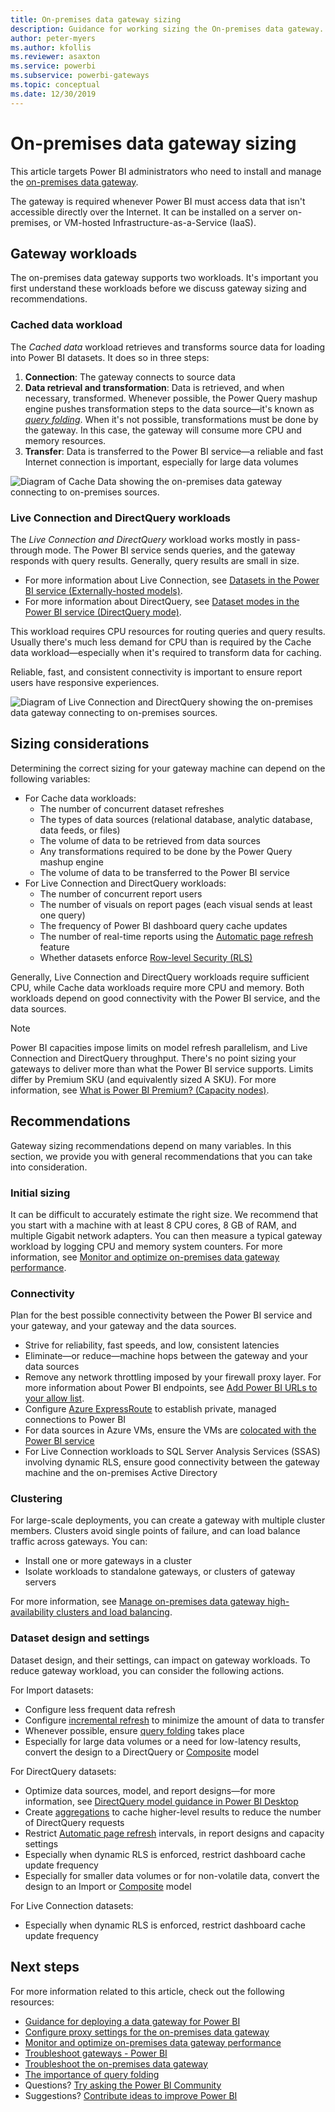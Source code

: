 ```yaml
---
title: On-premises data gateway sizing
description: Guidance for working sizing the On-premises data gateway.
author: peter-myers
ms.author: kfollis
ms.reviewer: asaxton
ms.service: powerbi
ms.subservice: powerbi-gateways
ms.topic: conceptual
ms.date: 12/30/2019
---
```


# On-premises data gateway sizing

This article targets Power BI administrators who need to install and manage the [on-premises data gateway](../connect-data/service-gateway-onprem.md).

The gateway is required whenever Power BI must access data that isn't accessible directly over the Internet. It can be installed on a server on-premises, or VM-hosted Infrastructure-as-a-Service (IaaS).

## Gateway workloads

The on-premises data gateway supports two workloads. It's important you first understand these workloads before we discuss gateway sizing and recommendations.

### Cached data workload

The _Cached data_ workload retrieves and transforms source data for loading into Power BI datasets. It does so in three steps:

1. **Connection**: The gateway connects to source data
1. **Data retrieval and transformation**: Data is retrieved, and when necessary, transformed. Whenever possible, the Power Query mashup engine pushes transformation steps to the data source—it's known as _[query folding](power-query-folding.md)_. When it's not possible, transformations must be done by the gateway. In this case, the gateway will consume more CPU and memory resources.
1. **Transfer**: Data is transferred to the Power BI service—a reliable and fast Internet connection is important, especially for large data volumes

![Diagram of Cache Data showing the on-premises data gateway connecting to on-premises sources.](media/gateway-onprem-sizing/gateway-onprem-workload-cached-data.png)

### Live Connection and DirectQuery workloads

The _Live Connection and DirectQuery_ workload works mostly in pass-through mode. The Power BI service sends queries, and the gateway responds with query results. Generally, query results are small in size.

- For more information about Live Connection, see [Datasets in the Power BI service (Externally-hosted models)](../connect-data/service-datasets-understand.md#external-hosted-models).
- For more information about DirectQuery, see [Dataset modes in the Power BI service (DirectQuery mode)](../connect-data/service-dataset-modes-understand.md#directquery-mode).

This workload requires CPU resources for routing queries and query results. Usually there's much less demand for CPU than is required by the Cache data workload—especially when it's required to transform data for caching.

Reliable, fast, and consistent connectivity is important to ensure report users have responsive experiences.

![Diagram of Live Connection and DirectQuery showing the on-premises data gateway connecting to on-premises sources.](media/gateway-onprem-sizing/gateway-onprem-workload-liveconnection-directquery.png)

## Sizing considerations

Determining the correct sizing for your gateway machine can depend on the following variables:

- For Cache data workloads:
  - The number of concurrent dataset refreshes
  - The types of data sources (relational database, analytic database, data feeds, or files)
  - The volume of data to be retrieved from data sources
  - Any transformations required to be done by the Power Query mashup engine
  - The volume of data to be transferred to the Power BI service
- For Live Connection and DirectQuery workloads:
  - The number of concurrent report users
  - The number of visuals on report pages (each visual sends at least one query)
  - The frequency of Power BI dashboard query cache updates
  - The number of real-time reports using the [Automatic page refresh](../create-reports/desktop-automatic-page-refresh.md) feature
  - Whether datasets enforce [Row-level Security (RLS)](../create-reports/desktop-rls.md)

Generally, Live Connection and DirectQuery workloads require sufficient CPU, while Cache data workloads require more CPU and memory. Both workloads depend on good connectivity with the Power BI service, and the data sources.

> [!NOTE]
> Power BI capacities impose limits on model refresh parallelism, and Live Connection and DirectQuery throughput. There's no point sizing your gateways to deliver more than what the Power BI service supports. Limits differ by Premium SKU (and equivalently sized A SKU). For more information, see [What is Power BI Premium? (Capacity nodes)](../admin/service-premium-what-is.md#capacity-nodes).

## Recommendations

Gateway sizing recommendations depend on many variables. In this section, we provide you with general recommendations that you can take into consideration.

### Initial sizing

It can be difficult to accurately estimate the right size. We recommend that you start with a machine with at least 8 CPU cores, 8 GB of RAM, and multiple Gigabit network adapters. You can then measure a typical gateway workload by logging CPU and memory system counters. For more information, see [Monitor and optimize on-premises data gateway performance](/data-integration/gateway/service-gateway-performance).

### Connectivity

Plan for the best possible connectivity between the Power BI service and your gateway, and your gateway and the data sources.

- Strive for reliability, fast speeds, and low, consistent latencies
- Eliminate—or reduce—machine hops between the gateway and your data sources
- Remove any network throttling imposed by your firewall proxy layer. For more information about Power BI endpoints, see [Add Power BI URLs to your allow list](../admin/power-bi-allow-list-urls.md).
- Configure [Azure ExpressRoute](/azure/expressroute/expressroute-introduction) to establish private, managed connections to Power BI
- For data sources in Azure VMs, ensure the VMs are [colocated with the Power BI service](../admin/service-admin-where-is-my-tenant-located.md)
- For Live Connection workloads to SQL Server Analysis Services (SSAS) involving dynamic RLS, ensure good connectivity between the gateway machine and the on-premises Active Directory

### Clustering

For large-scale deployments, you can create a gateway with multiple cluster members. Clusters avoid single points of failure, and can load balance traffic across gateways. You can:

- Install one or more gateways in a cluster
- Isolate workloads to standalone gateways, or clusters of gateway servers

For more information, see [Manage on-premises data gateway high-availability clusters and load balancing](/data-integration/gateway/service-gateway-high-availability-clusters).

### Dataset design and settings

Dataset design, and their settings, can impact on gateway workloads. To reduce gateway workload, you can consider the following actions.

For Import datasets:

- Configure less frequent data refresh
- Configure [incremental refresh](../admin/service-premium-incremental-refresh.md) to minimize the amount of data to transfer
- Whenever possible, ensure [query folding](power-query-folding.md) takes place
- Especially for large data volumes or a need for low-latency results, convert the design to a DirectQuery or [Composite](../connect-data/service-dataset-modes-understand.md#composite-mode) model

For DirectQuery datasets:

- Optimize data sources, model, and report designs—for more information, see [DirectQuery model guidance in Power BI Desktop](directquery-model-guidance.md)
- Create [aggregations](../transform-model/desktop-aggregations.md) to cache higher-level results to reduce the number of DirectQuery requests
- Restrict [Automatic page refresh](../create-reports/desktop-automatic-page-refresh.md) intervals, in report designs and capacity settings
- Especially when dynamic RLS is enforced, restrict dashboard cache update frequency
- Especially for smaller data volumes or for non-volatile data, convert the design to an Import or [Composite](../connect-data/service-dataset-modes-understand.md#composite-mode) model

For Live Connection datasets:

- Especially when dynamic RLS is enforced, restrict dashboard cache update frequency

## Next steps

For more information related to this article, check out the following resources:

- [Guidance for deploying a data gateway for Power BI](../connect-data/service-gateway-deployment-guidance.md)
- [Configure proxy settings for the on-premises data gateway](/data-integration/gateway/service-gateway-proxy)
- [Monitor and optimize on-premises data gateway performance](/data-integration/gateway/service-gateway-performance)
- [Troubleshoot gateways - Power BI](../connect-data/service-gateway-onprem-tshoot.md)
- [Troubleshoot the on-premises data gateway](/data-integration/gateway/service-gateway-tshoot)
- [The importance of query folding](power-query-folding.md)
- Questions? [Try asking the Power BI Community](https://community.powerbi.com/)
- Suggestions? [Contribute ideas to improve Power BI](https://ideas.powerbi.com)
